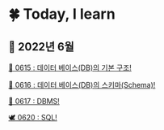 # 🍀 Today, I learn 

## 🌱 2022년 6월
[🌼 0615 : 데이터 베이스(DB)의 기본 구조!](https://velog.io/@soohun9909/%EB%8D%B0%EC%9D%B4%ED%84%B0-%EB%B2%A0%EC%9D%B4%EC%8A%A4DB%EC%9D%98-%EA%B8%B0%EB%B3%B8-%EA%B5%AC%EC%A1%B0)

[🌸 0616 : 데이터 베이스(DB)의 스키마(Schema)!](https://velog.io/@soohun9909/%EB%8D%B0%EC%9D%B4%ED%84%B0%EB%B2%A0%EC%9D%B4%EC%8A%A4DB%EC%9D%98-%EC%8A%A4%ED%82%A4%EB%A7%88Schema)

[🪷 0617 : DBMS!](https://velog.io/@soohun9909/DBMS)

[🕊 0620 : SQL!](https://velog.io/@soohun9909/%EB%8D%B0%EC%9D%B4%ED%84%B0%EB%B2%A0%EC%9D%B4%EC%8A%A4DB%EC%9D%98-SQL)
